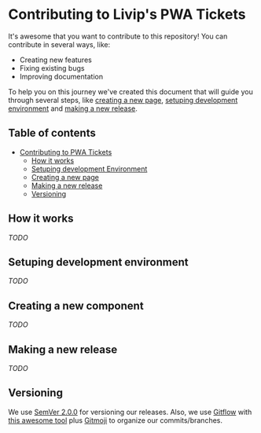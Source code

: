 # Contributing to Livip's PWA Tickets

It's awesome that you want to contribute to this repository! You can contribute in several ways, like:

* Creating new features
* Fixing existing bugs
* Improving documentation

To help you on this journey we've created this document that will guide you through several steps, like [creating a new page](#creating-a-new-page), [setuping development environment](#setuping-development-environment) and [making a new release](#making-a-new-release).

## Table of contents

* [Contributing to PWΑ Tickets](#)
  * [How it works](#how-it-works)
  * [Setuping development Environment](#setuping-development-environment)
  * [Creating a new page](#creating-a-new-page)
  * [Making a new release](#making-a-new-release)
  * [Versioning](#versioning)

## How it works

_TODO_

## Setuping development environment
  
_TODO_

## Creating a new component

_TODO_

## Making a new release

_TODO_

## Versioning

We use [SemVer 2.0.0](https://semver.org/) for versioning our releases. Also, we use [Gitflow](https://danielkummer.github.io/git-flow-cheatsheet/) with [this awesome tool](https://github.com/nvie/gitflow) plus [Gitmoji](https://gitmoji.carloscuesta.me) to organize our commits/branches.
